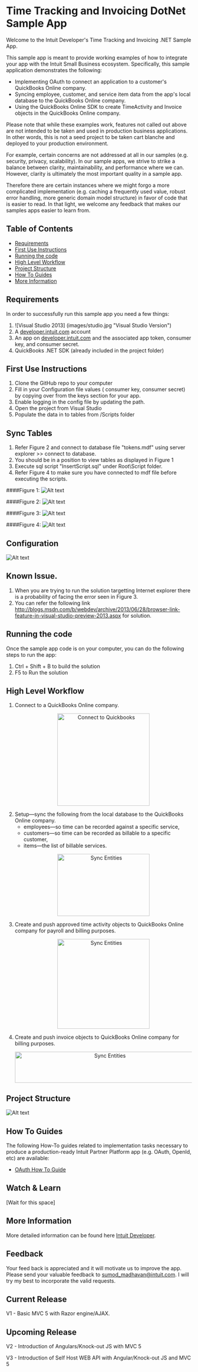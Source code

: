 Time Tracking and Invoicing DotNet Sample App
=====================================

<p>Welcome to the Intuit Developer's Time Tracking and Invoicing .NET Sample App.</p>
<p>This sample app is meant to provide working examples of how to integrate your app with the Intuit Small Business ecosystem.  Specifically, this sample application demonstrates the following:</p>

<ul>
	<li>Implementing OAuth to connect an application to a customer's QuickBooks Online company.</li>
	<li>Syncing employee, customer, and service item data from the app's local database to the QuickBooks Online company.</li>
	<li>Using the QuickBooks Online SDK to create TimeActivity and Invoice objects in the QuickBooks Online company.</li>
</ul>

<p>Please note that while these examples work, features not called out above are not intended to be taken and used in production business applications. In other words, this is not a seed project to be taken cart blanche and deployed to your production environment.</p>  

<p>For example, certain concerns are not addressed at all in our samples (e.g. security, privacy, scalability). In our sample apps, we strive to strike a balance between clarity, maintainability, and performance where we can. However, clarity is ultimately the most important quality in a sample app.</p>

<p>Therefore there are certain instances where we might forgo a more complicated implementation (e.g. caching a frequently used value, robust error handling, more generic domain model structure) in favor of code that is easier to read. In that light, we welcome any feedback that makes our samples apps easier to learn from.</p>

## Table of Contents

* [Requirements](#requirements)
* [First Use Instructions](#first-use-instructions)
* [Running the code](#running-the-code)
* [High Level Workflow](#high-level-workflow)
* [Project Structure](#project-structure)
* [How To Guides](#how-to-guides)
* [More Information](#more-information)


## Requirements

In order to successfully run this sample app you need a few things:

1. ![Visual Studio 2013] (images/studio.jpg "Visual Studio Version")
2. A [developer.intuit.com](http://developer.intuit.com) account
3. An app on [developer.intuit.com](http://developer.intuit.com) and the associated app token, consumer key, and consumer secret.
4. QuickBooks .NET SDK (already included in the project folder) 
 
## First Use Instructions

1. Clone the GitHub repo to your computer
2. Fill in your Configuration file values ( consumer key, consumer secret) by copying over from the keys section for your app.
3. Enable logging in the config file by updating the path.
4. Open the project from Visual Studio 
5. Populate the data in to tables from /Scripts folder

## Sync Tables

1. Refer Figure 2 and connect to database file "tokens.mdf" using server explorer >> connect to database.
2. You should be in a position to view tables as displayed in Figure 1
3. Execute sql script "InsertScript.sql" under Root\Script folder.
4. Refer Figure 4 to make sure you have connected to mdf file before executing the scripts.

####Figure 1:
![Alt text](images/Sync.png "Configurations")

####Figure 2:
![Alt text](images/mdf.JPG "MDF File")

####Figure 3:
![Alt text](images/browserLink.JPG "BrowserLink File")


####Figure 4:
![Alt text](images/ConnectToDB.JPG "Connect to DB")

## Configuration

![Alt text](images/Config.JPG "Configurations")

## Known Issue.

1. When you are trying to run the solution targetting Internet explorer there is a probability of facing the error seen in Figure 3.
2. You can refer the following link http://blogs.msdn.com/b/webdev/archive/2013/06/28/browser-link-feature-in-visual-studio-preview-2013.aspx for solution.

## Running the code

Once the sample app code is on your computer, you can do the following steps to run the app:

1. Ctrl + Shift + B to build the solution</li>
2. F5 to Run the solution</li>
## High Level Workflow
<ol>

<li>Connect to a QuickBooks Online company.
<p align="center"><img src="https://github.com/IntuitDeveloper/SampleApp-TimeTracking_Invoicing-Java/wiki/images/timetrackingstep1a.png" alt="Connect to Quickbooks" height="250" width="250"/></p>
</li>

<li>Setup—sync the following from the local database to the QuickBooks Online company.
<ul>
  <li>employees—so time can be recorded against a specific service,</li>
  <li>customers—so time can be recorded as billable to a specific customer, </li>
  <li>items—the list of billable services.</li>
</ul>
<p align="center"><img src="https://github.com/IntuitDeveloper/SampleApp-TimeTracking_Invoicing-Java/wiki/images/timetrackingstep1b.png" alt="Sync Entities" height="168" width="250"></p>
</li>

<li>Create and push approved time activity objects to QuickBooks Online company for payroll and billing purposes.
	<p align="center"><img src="https://github.com/IntuitDeveloper/SampleApp-TimeTracking_Invoicing-DotNet/blob/timetracking-v1/images/Time.JPG" alt="Sync Entities" height="243" width="250"></p>
</li>

<li>Create and push invoice objects to QuickBooks Online company for billing purposes.
<p align="center"><img src="https://github.com/IntuitDeveloper/SampleApp-TimeTracking_Invoicing-DotNet/blob/timetracking-v1/images/Invoice.JPG" alt="Sync Entities" height="84" width="500"></p>
</li>
</ol>

## Project Structure

![Alt text](images/Project.jpg "Project Structure")

## How To Guides

The following How-To guides related to implementation tasks necessary to produce a production-ready Intuit Partner Platform app (e.g. OAuth, OpenId, etc) are available:

* [OAuth How To Guide](https://developer.intuit.com/blog/2015/02/19/oauth-for-intuit-demystified)

## Watch & Learn

[Wait for this space]

## More Information

More detailed information can be found here 
[Intuit Developer](https://github.com/IntuitDeveloper).

## Feedback

Your feed back is appreciated and it will motivate us to improve the app. Please send your valuable feedback to sumod_madhavan@intuit.com. I will try my best to incorporate the valid requests.

## Current Release

 V1 - Basic MVC 5 with Razor engine/AJAX.

## Upcoming Release

 V2 - Introduction of Angulars/Knock-out JS with MVC 5
 
 V3 - Introduction of Self Host WEB API with Angular/Knock-out JS and MVC 5

